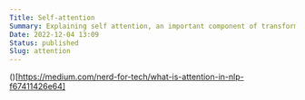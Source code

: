 ```yaml
---
Title: Self-attention
Summary: Explaining self attention, an important component of transformers.
Date: 2022-12-04 13:09
Status: published
Slug: attention
---
```

()[https://medium.com/nerd-for-tech/what-is-attention-in-nlp-f67411426e64]
